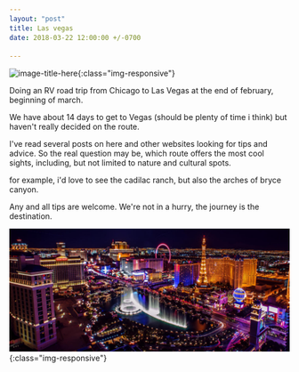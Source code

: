 ```yaml
---
layout: "post"
title: Las vegas
date: 2018-03-22 12:00:00 +/-0700

---
```

![image-title-here](/images/las_vegas_welcome.jpg){:class="img-responsive"}


Doing an RV road trip from Chicago to Las Vegas at the end of february, beginning of march.

We have about 14 days to get to Vegas (should be plenty of time i think) but haven't really decided on the route.

I've read several posts on here and other websites looking for tips and advice. So the real question may be, which route offers the most cool sights, including, but not limited to nature and cultural spots.

for example, i'd love to see the cadilac ranch, but also the arches of bryce canyon.

Any and all tips are welcome. We're not in a hurry, the journey is the destination.

![image-title-here](/images/strip_b86ddbea-3add-4995-b449-ac85d700b027.jpg){:class="img-responsive"}
